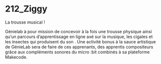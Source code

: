 # 212_Ziggy
La trousse musical !

Génielab à pour mission de concevoir à la fois une trousse physique ainsi qu’un parcours d’apprentissage en ligne axé sur la musique, les cigales et les insectes qui produisent du son . Une activité bonus à la sauce artistique de GénieLab sera de faire de ces apprenants, des apprentis compositeurs grâce aux compléments sonores du micro :bit combinés à sa plateforme Makecode.
